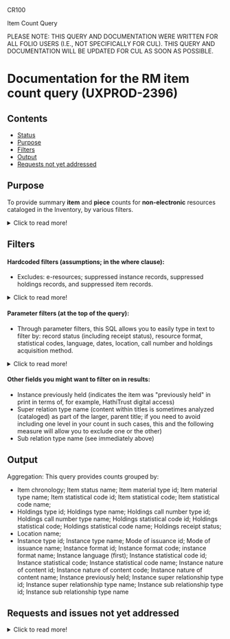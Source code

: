 CR100

Item Count Query

PLEASE NOTE: THIS QUERY AND DOCUMENTATION WERE WRITTEN FOR ALL FOLIO USERS (I.E., NOT SPECIFICALLY FOR CUL). THIS QUERY AND DOCUMENTATION WILL BE UPDATED FOR CUL AS SOON AS POSSIBLE. 

# Documentation for the RM item count query (UXPROD-2396)

## Contents
* [Status](https://github.com/cul-it/cul-folio-analytics/blob/main/canned_reports/CR110/README.md#status)
* [Purpose](https://github.com/cul-it/cul-folio-analytics/blob/main/canned_reports/CR110/README.md#purpose)
* [Filters](https://github.com/cul-it/cul-folio-analytics/blob/main/canned_reports/CR110/README.md#filters)
* [Output](https://github.com/cul-it/cul-folio-analytics/blob/main/canned_reports/CR110/README.md#output)
* [Requests not yet addressed](https://github.com/cul-it/cul-folio-analytics/blob/main/canned_reports/CR110/README.md#requests-and-issues-not-yet-addressed)

## Purpose
To provide summary **item** and **piece** counts for **non-electronic** resources cataloged in the Inventory, by various filters.

<details>
  <summary>Click to read more!</summary>
  
  * The piece counts of item records are summed for the piece counts (assumes that all item records have peice counts, even if only one piece).
  * Location information is assigned by permanent location.
  * Modify this query to suit your local needs. This query was built to include many of the measures commonly used to get overall item and piece counts, such as those that record bibliographic format and library location information. Your library will not need all of these measures.  Some parameter filters are available.  We also try to spell out which assumptions are made (some of which individual institutions may need to adjust), and requests not yet addressed. 
  * Queries to count e-resources (whether tracked through the ERM or the Inventory) are available separately. Each reporter must know where their institution’s various resources are tracked and should find the needed reports as appropriate, adding together counts if needed, and avoiding any duplication if possible.
  * Note that it is generally assumed that if you need a holdings count as of a certain date, you take it on that date; while you may be able to use processing dates to exclude resources newly added after a certain date, you cannot get back titles that were withdrawn or transferred.
  * Local and national definitions can be updated from year to year; be sure to review for needed changes.
  </details>
  
  ## Filters
  
  #### Hardcoded filters (assumptions; in the where clause):
* Excludes: e-resources; suppressed instance records, suppressed holdings records, and suppressed item records.

<details>
  <summary>Click to read more!</summary>
  
  * Each holdings record has a permanent location.
  * Excludes suppressed instance, holdings and item records
  * This query is intended to exclude e-resources. It excludes records with instance format names of “computer – online resource” or “ISNULL,”  and excludes records with holdings library names of “Online” or “ISNULL.” These values many need to be updated for your local needs.
  </details>
  
#### Parameter filters (at the top of the query):
 
* Through parameter filters, this SQL allows you to easily type in text to filter by: record status (including receipt status), resource format, statistical codes, language, dates, location, call number and holdings acquisition method.  

<details>
  <summary>Click to read more!</summary>
  
 * Record status:
   * Instance status:
     * Instance status name (you can use this parameter to include only those titles cataloged and made ready for use; for many institutions, this would be "cataloged" and "batchloaded"; note that if your institution sets an instance status of, e.g., "pda unpurchased" you can exclude unpurchased patron driven acquisitions items if needed) (query allows up to two selected simultaneously)
   * Holdings
     * Holdings receipt status (e.g., "not currently received," etc.)
   * Items
     * Item status filter (e.g., "available," "awaiting pikcup," "checked out," "declared lost," etc.)
* Resource format: (Reporters need to know how their institution's records format information locally; it may use one of more of these commonly used fields, but not all of them.)
  * Instance formats:
    * Instance types name (e.g., text, video, computer dataset, etc.)  (query allows up to three selected simultaneously)
    * Instance formats name (e.g., video – videocassette, unmediated – sheet, microform – microfilm roll, etc.)  (query allows up to three selected simultaneously)
    * Instance nature of content terms (e.g., autobiography, journal, newspaper, research report, etc.)
    * Inventory modes of issuance name (e.g., serial, integrating resource, single unit, unspecified, etc.)
    * (see also statistical codes)
  * Holdings formats:
    * Holdings types name (e.g., physical, electronic, serial, multi-part monograph, etc.)
    * (see also statistical codes)
  * Items formats:
    * Item discription of pieces
    * (see also statistical codes)
* Statistical codes
  * Instance statistical code name
  * Holdings statistical code name
  * Item statistical code (e.g., "books," "serials")
  * Item statistical code name (e.g., "Book, print (books)," "Serial, print (serials)"
* Language:
  * Languages (will include a value for each language used; if more than one language, the first is the primary language if there is one; use %% as wildcards; use, e.g., "%%eng%%" to get all titles that are fully or partially in english.)
* Dates:
  * Cataloged date (allows you to specify start and end date)
  * Item created date (allows you to specify start and end date)
  * item status date (allows you to specify start and end date)
  * Item chronology (may help you to identify items barcoded retrospectively, vs. currently)
* Location: (where housed) (institutions with a shared consortial database may need to filter with their institutional location information to verify ownership (i.e., presence of instance record alone not enough))
  * Holdings permanent location id (typically the lowest level in the location hierarchy -- the specific location within a library)
  * Holdings location name
  * Holdings campus name
  * Holdings institution name
* Call number:
  * Holdings call number types name (e.g., LC, NLM, Dewey Decimal, etc.)
  * Holdings call number (note that the call number field is a text string only (no breakouts); you may want to use truncation symbols as suggested in the filter to get at call number ranges)
* Holdings acquisition method (e.g., gift, deposit, membership, etc.)
  </details>
  
  #### Other fields you might want to filter on in results:
    * Instance previously held  (indicates the item was "previously held" in print in terms of, for example, HathiTrust digital access)
    * Super relation type name  (content within titles is sometimes analyzed (cataloged) as part of the larger, parent title; if you need to avoid including one level in your count in such cases, this and the following measure will allow you to exclude one or the other)
    * Sub relation type name (see immediately above)

## Output
Aggregation: This query provides counts grouped by:
* Item chronology; Item status name; Item material type id; Item material type name; Item statistical code id; Item statistical code; Item statistical code name;
* Holdings type id; Holdings type name; Holdings call number type id; Holdings call number type name; Holdings statistical code id; Holdings statistical code; Holdings statistical code name; Holdings receipt status;
* Location name;
* Instance type id; Instance type name; Mode of issuance id; Mode of issuance name; Instance format id; Instance format code; instance format name; Instance language (first); Instance statistical code id; Instance statistical code; Instance statistical code name; Instance nature of content id; Instance nature of content code; Instance nature of content name; Instance previously held; Instance super relationship type id; Instance super relationship type name; Instance sub relationship type id; Instance sub relationship type name

## Requests and issues not yet addressed

<details>
  <summary>Click to read more!</summary>
  
  See this page for additional information recorded by the Resource Management reporters: https://wiki.folio.org/x/OA8uAg 
  * How will we be able to exclude withdrawn items? (Jennifer will ask about this 12/20)
  * How will we be able to exclude any bound with items (if item records exist for these)?  See https://issues.folio.org/browse/UXPROD-2699?filter=1288508:46:36 for interesting Chicago discussion of item statuses as relates to boudn with (and HathiTrust ETAS restrictions). Also https://docs.google.com/document/d/1iWhEAxd3hvlvqmDgXmbJ2a3A_J2ahQHaMN2RKvDLvWI/edit .
  * Consider adding any code to break out call numbers?  (Jennnifer said the item call number is the effective call number.)
  * Should we add item material type source or is this material type source in general? (MARC, equipment, etc.) (generally not needed)
  * Should we add item material type category or is this material type category in general? Is it even implemented? In MM list. (MARC, equipment, etc.) (generally not needed)
  * Information tracked possibly through holdings records notes?: provenance; precious bindings, copy notes, dedications, inscriptions, left by decedents, etc. Use a filter with truncation. Which measures each institution uses to track this information could differ.
  * When fields available?:
    * When the holdings discover suppress field becomes available, add it to the WHERE hardcoded filters and update comment.
    * country of publication (source record)
    * date of publication (At this point in time, we are not bringing in the instance dataofpublication because it is not in standardized form; institutions may want to consider bringing it in if they set up parsing options to suit their needs. Will likely add date one and date two data from the source record when available (MARC  008 (places 7-10 for date 1, and 11-14 for date 2)).
    * geographic area code (source record)
    * is open access (source record?)
    * withdrawn in timeframe (instance suppressed with status update date in timeframe?)
    * transferred within the institution in a time period
    * has retention requirements / is an obligatory copy (have retention policy field on holdings?)
    * is government document (how this will be addressed by institutions can vary greatly; statistical code, location, source record (not yet available; e.g., MARC 008, 086 for federal US/Canadian docs))
    * acquired as part of a project
      </details>


